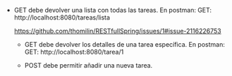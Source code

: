 - GET debe devolver una lista con todas las tareas.
     En postman:
     GET: http://localhost:8080/tareas/lista

     https://github.com/thomilin/RESTfullSpring/issues/1#issue-2116226753
  
     

  - GET debe devolver los detalles de una tarea específica.
      En postman:
      GET: http://localhost:8080/tarea/1

  - POST debe permitir añadir una nueva tarea. 

